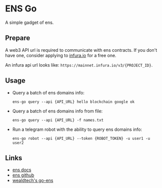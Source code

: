# ENS Go

A simple gadget of ens.

## Prepare

A web3 API url is required to communicate with ens contracts.
If you don't have one, consider applying to [infura.io](https://infura.io/) for a free one.

An infura api url looks like: `https://mainnet.infura.io/v3/{PROJECT_ID}`.

## Usage

* Query a batch of ens domains info:

    `ens-go query --api {API_URL} hello blockchain google ok`

* Query a batch of ens domains info from file:

    `ens-go query --api {API_URL} -f names.txt`

* Run a telegram robot with the ability to query ens domains info:

    `ens-go robot --api {API_URL} --token {ROBOT_TOKEN} -u user1 -u user2`

## Links

* [ens docs](https://docs.ens.domains)
* [ens github](https://github.com/ensdomains/ens)
* [wealdtech's go-ens](https://github.com/wealdtech/go-ens)